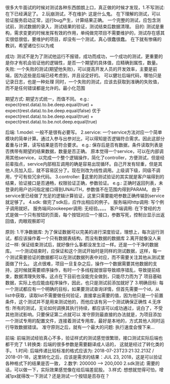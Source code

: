 很多大牛面试的时候对测试各种东西朗朗上口，真正做的时候才发现，1.不写测试: 在下已经满足了。 2.玩崩测试，不在维护: 这是什么鬼。
在下理解的测试，可以验证服务启动正常，运行bug产生，计算结果正确。
一个完整的测试，应包含测试前，测试数据的录入，测试结果的验证，测试结束后数据清理。
目的: 测试是重构，需求变更的时候发挥有效的作用，单纯做完项目不需要维护的，测试存在感其实很低很低，要维护的项目，却没有一个测试，真心很蠢很蠢。
  在下就有惨痛的教训，希望诸位引以为戒

成功: 
  测试不是为了测试他运行不报错，成功而成功，一个成功的测试，更重要的是你才有机会验证他的逻辑性，是否一个期望的具体值，应精确到属性，数量。
失败: 
  一个失败的测试(期望他失败)，可以提高开发人员的开发效率，主要是前端，因为这些是后端已经考虑到，并且设定好的。
  可以健壮后端代码，哪怕只是记录日志，也是一种处理
  同时，一个失败的测试，应该去获取到准确的失败值，而不是任何错误都是允许的。最小化范围

期望方式:
  期望方式统一，而值不同。
  e.g.: expect(rest.data).to.be.deep.equal(true) + expect(rest.data).to.be.deep.equal(false) 
    优于 expect(rest.data).to.be.deep.equal(true) + expect(rest.data).to.be.not.deep.equal(true)

后端:
  1.model: 一般不是很有必要写。
  2.service: 一个service方法对应一个简单模块的简单计算。通过入参与出参对比，可以得知是否逻辑符合需求。因此这部分着重与计算，读写结果是否符合要求。
    e.g.: 保存后是否有数据，条件读取列表是否携带有期望的结果数据，数量是否正确。
    原本觉得一个service，可以在内部调用其他service，以完成一个整个逻辑操作，简化了controller，方便测试，但是经前辈指点，service内部相互调用的确是容易出现循环。自己开发有轻重，但是其他人员加入后，就不容易区分了。现在则改为线性调用。上级调下级，同级不调用，宁可有些冗余代码。
  3.controller: 这里的测试验证的其实就是客户端得到的结果，验证接口是否通畅，权限验证正确，参数验证。
    e.g.: 正确时返回列表，未登录的用户访问指定接口得到UNAUTH，参数值不在范围内得到PARAM。
    由于service里已经做了充足的逻辑计算验证，这里只需要能吧参数正确传输到service就足够了。
  4.sdk: 做完了sdk后，应作出相应的例子。
    服务端间http调用: 写个例子调用就好。
    服务端间zookeeper调用: 无经验。。。。
    客户端调用: 在下曾经的方式是做一个只有按钮的页面，每个按钮对应一个接口，参数写死，控制台显示出返回值，肉眼观察即可

原则:
  1.干净数据库:
    为了保证数据可以完美的进行深度验证，理想上，每次运行测试，都应该操作着一个只有数据表结构，而没有数据的数据库
  2.离开就像没人来过一样:
    保证结束测试后，就好像什么事都没发生过一样。还是一个干净的数据库。
    一个测试结束时，应保证和这个测试开始时是同样的测试数据，这样，每一个测试需要验证的数据都可以在测试数据列表中对应，而不需要关注其他从测试里面做了什么。
    这点很难，项目一旦复杂之后，操作一个数据需要其他数据的支持，这时候就需要顺序操作，有时一个多线程就很容导致顺序错乱，导致提前结束，数据清理失败等。这点在下目前也没能完全做到，只能尽力而为了
    项目基础数据，实际上也应能由程序操作，因此，也只是测试前添加就好了
  3.明确目标:
    每一个测试都应有一个明确的目标，如果要测试查询详情，但首先需要一个id，从list中获取，读取list不需要做任何验证，直接拿出需要的值，因为他只是一个前置条件，这个测试并不是用来测试他的，而他应该有另一个测试确保正确性
  4.无序性:
    所有的测试，无论如何调换其执行持续，都应该可以成功通过，说白了，不受其他测试影响。只要保证第二点就可以
准守原则最直接的办法就是，为项目添加一个测试专用的配置文件，连接着测试专用库，最好是本地的，方式其他人同时运行导致数据错误。
准守原则之后，就有一个最大的问题: 执行速度会慢下来...
  
前端: 前端测试经验真心不多，验证样式的测试感觉很繁琐，接口测试实际后端也都干完了
  1.转换类: 后端的很多参数是需要翻译成人话的， 这就是经过了转化类的手。
    1.时间: 后端传递比较标准的格式应该为: 2018-07-23T23:21:32.213Z / 2018-01-18，这里转化之后，应该是需求的结果：JUL 23, 2018，这是可以验证各种格式下的结果是否一致，
    2.数字: 200000 --> 200,000
  2.sdk测试: 需要的话，可以做一下，实际效果感觉像在给后端差屁股。
  3.样式: 想想就觉得可怕，增减1px就得改一下测试？还是测试一个按钮是否存在？